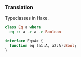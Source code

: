 ### Translation

Typeclasses in Haxe.

```haskell
class Eq a where
  eq :: a -> a -> Boolean
```

```haxe
interface Eq<A> {
  function eq (a1:A, a2:A):Bool;
}
```